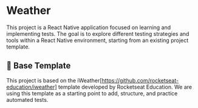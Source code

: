 # Weather

This project is a React Native application focused on learning and implementing tests.
The goal is to explore different testing strategies and tools within a React Native environment, starting from an existing project template.

## 🧩 Base Template

This project is based on the iWeather[https://github.com/rocketseat-education/iweather] template developed by Rocketseat Education.
We are using this template as a starting point to add, structure, and practice automated tests.
